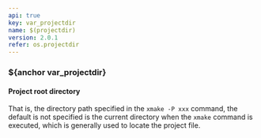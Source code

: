 ```yaml
---
api: true
key: var_projectdir
name: $(projectdir)
version: 2.0.1
refer: os.projectdir
---
```


### ${anchor var_projectdir}

#### Project root directory

That is, the directory path specified in the `xmake -P xxx` command, the default is not specified is the current directory when the `xmake` command is executed, which is generally used to locate the project file.

